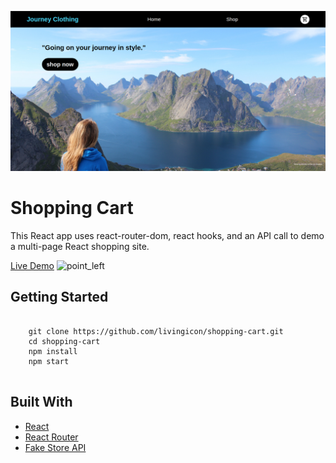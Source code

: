 ![alt text](https://github.com/livingicon/shopping-cart/blob/main/src/images/shopping-cart.png?raw=true)

<h1>Shopping Cart</h1>

<p>This React app uses react-router-dom, react hooks, and an API call to demo a multi-page React shopping site.</p>

<a href="https://livingicon.github.io/shopping-cart/" rel="nofollow">Live Demo</a>
<img class="emoji" alt="point_left" height="20" width="20" src="https://github.githubassets.com/images/icons/emoji/unicode/1f448.png">

<h2>Getting Started</h2>

<pre class="notranslate">
  <code>
    git clone https://github.com/livingicon/shopping-cart.git
    cd shopping-cart
    npm install
    npm start
  </code>
</pre>

<h2>Built With</h2>

<ul dir="auto">
  <li><a href="https://reactjs.org/" rel="nofollow">React</a></li>
  <li><a href="https://reactrouter.com/" rel="nofollow">React Router</a></li>
  <li><a href="https://fakestoreapi.com/" rel="nofollow">Fake Store API</a></li>
</ul>